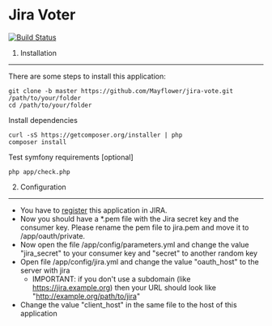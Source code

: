 Jira Voter
==========

[![Build Status](https://travis-ci.org/Mayflower/jira-vote.svg?branch=master)](https://travis-ci.org/Mayflower/jira-vote)

1) Installation
---------------

There are some steps to install this application:

    git clone -b master https://github.com/Mayflower/jira-vote.git /path/to/your/folder
    cd /path/to/your/folder


Install dependencies

    curl -sS https://getcomposer.org/installer | php
    composer install


Test symfony requirements [optional]

    php app/check.php


2) Configuration
----------------

* You have to [register](https://confluence.atlassian.com/display/JIRA/Allowing+OAuth+Access) this application in JIRA.
* Now you should have a *.pem file with the Jira secret key and the consumer key. Please rename the pem file to jira.pem and
move it to /app/oauth/private.
* Now open the file /app/config/parameters.yml and change the value "jira_secret" to your consumer key and "secret" to another random key
* Open file /app/config/jira.yml and change the value "oauth_host" to the server with jira
    * IMPORTANT: if you don't use a subdomain (like https://jira.example.org) then your URL should look like "http://example.org/path/to/jira"
* Change the value "client_host" in the same file to the host of this application
